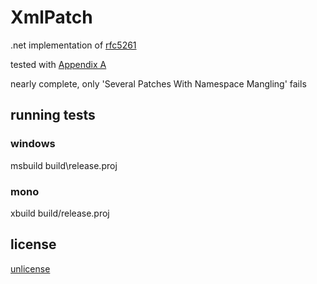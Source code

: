 # XmlPatch
.net implementation of [rfc5261](http://tools.ietf.org/html/rfc5261)

tested with [Appendix A](http://tools.ietf.org/html/rfc5261#appendix-A)

nearly complete, only 'Several Patches With Namespace Mangling' fails

## running tests
### windows
msbuild build\release.proj
### mono
xbuild build/release.proj

## license
[unlicense](http://unlicense.org/)
